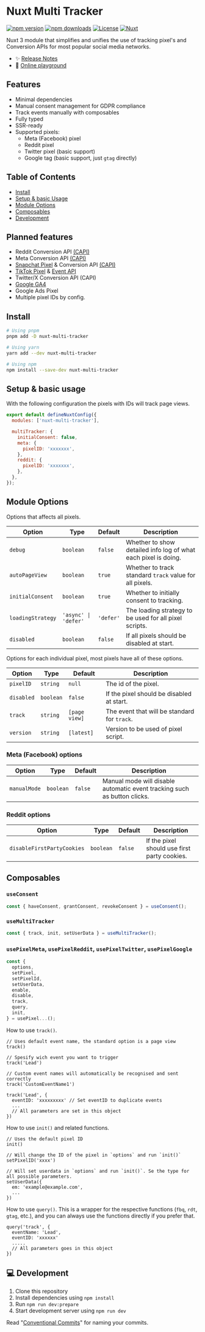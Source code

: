 # Nuxt Multi Tracker

[![npm version][npm-version-src]][npm-version-href]
[![npm downloads][npm-downloads-src]][npm-downloads-href]
[![License][license-src]][license-href]
[![Nuxt][nuxt-src]][nuxt-href]

Nuxt 3 module that simplifies and unifies the use of tracking pixel's and Conversion APIs for most popular social media networks.

- ✨ [Release Notes](/CHANGELOG.md)
- 🏀 [Online playground](https://stackblitz.com/https://github.com/niklasfjeldberg/nuxt-multi-tracker/tree/master/playground)
  <!-- - [📖 &nbsp;Documentation](https://example.com) -->

## Features

- Minimal dependencies
- Manual consent management for GDPR compliance
- Track events manually with composables
- Fully typed
- SSR-ready
- Supported pixels:
  - Meta (Facebook) pixel
  - Reddit pixel
  - Twitter pixel (basic support)
  - Google tag (basic support, just `gtag` directly)

## Table of Contents

- [Install](#install)
- [Setup & basic Usage](#setup--basic-usage)
- [Module Options](#module-options)
- [Composables](#composables)
- [Development](#development)

## Planned features

- Reddit Conversion API [(CAPI)](https://ads-api.reddit.com/docs/v2/#tag/Conversions)
- Meta Conversion API [(CAPI)](https://developers.facebook.com/docs/marketing-api/conversions-api/)
- [Snapchat Pixel](https://businesshelp.snapchat.com/s/article/pixel-website-install?language=en_US) & Conversion API [(CAPI)](https://businesshelp.snapchat.com/s/article/integrating-marketing-api?language=en_US)
- [TikTok Pixel](https://ads.tiktok.com/help/article/get-started-pixel?lang=en) & [Event API](https://ads.tiktok.com/help/article/events-api?redirected=2)
- Twitter/X Conversion API (CAPI)
- [Google GA4](https://support.google.com/analytics/answer/9304153?hl=en)
- Google Ads Pixel
- Multiple pixel IDs by config.

## Install

```bash
# Using pnpm
pnpm add -D nuxt-multi-tracker

# Using yarn
yarn add --dev nuxt-multi-tracker

# Using npm
npm install --save-dev nuxt-multi-tracker
```

## Setup & basic usage

With the following configuration the pixels with IDs will track page views.

```js
export default defineNuxtConfig({
  modules: ['nuxt-multi-tracker'],

  multiTracker: {
    initialConsent: false,
    meta: {
      pixelID: 'xxxxxxx',
    },
    reddit: {
      pixelID: 'xxxxxxx',
    },
  },
});
```

## Module Options

Options that affects all pixels.

| Option            | Type                 | Default   | Description                                                    |
| ----------------- | -------------------- | --------- | -------------------------------------------------------------- |
| `debug`           | `boolean`            | `false`   | Whether to show detailed info log of what each pixel is doing. |
| `autoPageView`    | `boolean`            | `true`    | Whether to track standard `track` value for all pixels.        |
| `initialConsent`  | `boolean`            | `true`    | Whether to initially consent to tracking.                      |
| `loadingStrategy` | `'async' \| 'defer'` | `'defer'` | The loading strategy to be used for all pixel scripts.         |
| `disabled`        | `boolean`            | `false`   | If all pixels should be disabled at start.                     |

Options for each individual pixel, most pixels have all of these options.

| Option     | Type      | Default       | Description                                  |
| ---------- | --------- | ------------- | -------------------------------------------- |
| `pixelID`  | `string`  | `null`        | The id of the pixel.                         |
| `disabled` | `boolean` | `false`       | If the pixel should be disabled at start.    |
| `track`    | `string`  | `[page view]` | The event that will be standard for `track`. |
| `version`  | `string`  | `[latest]`    | Version to be used of pixel script.          |

### Meta (Facebook) options

| Option       | Type      | Default | Description                                                              |
| ------------ | --------- | ------- | ------------------------------------------------------------------------ |
| `manualMode` | `boolean` | `false` | Manual mode will disable automatic event tracking such as button clicks. |

### Reddit options

| Option                     | Type      | Default | Description                                  |
| -------------------------- | --------- | ------- | -------------------------------------------- |
| `disableFirstPartyCookies` | `boolean` | `false` | If the pixel should use first party cookies. |

## Composables

### `useConsent`

```ts
const { haveConsent, grantConsent, revokeConsent } = useConsent();
```

### `useMultiTracker`

```ts
const { track, init, setUserData } = useMultiTracker();
```

### `usePixelMeta`, `usePixelReddit`, `usePixelTwitter`, `usePixelGoogle`

```ts
const {
  options,
  setPixel,
  setPixelId,
  setUserData,
  enable,
  disable,
  track,
  query,
  init,
} = usePixel...();
```

How to use `track()`.

```
// Uses default event name, the standard option is a page view
track()

// Spesify wich event you want to trigger
track('Lead')

// Custom event names will automatically be recognised and sent correctly
track('CustomEventName1')

track('Lead', {
  eventID: 'xxxxxxxxx' // Set eventID to duplicate events
  ...
  // All parameters are set in this object
})

```

How to use `init()` and related functions.

```
// Uses the default pixel ID
init()

// Will change the ID of the pixel in `options` and run `init()`
setPixelID('xxxx')

// Will set userdata in `options` and run `init()`. Se the type for all possible parameters.
setUserData({
  em: 'example@example.com',
  ...
})

```

How to use `query()`. This is a wrapper for the respective functions (`fbq`, `rdt`, `gtag`, etc.), and you can always use the functions directly if you prefer that.

```
query('track', {
  eventName: 'Lead',
  eventID: 'xxxxxx'
  .....
  // All parameters goes in this object
})
```

## 💻 Development

1. Clone this repository
2. Install dependencies using `npm install`
3. Run `npm run dev:prepare`
4. Start development server using `npm run dev`

Read "[Conventional Commits](https://www.conventionalcommits.org/en/v1.0.0/#summary)" for naming your commits.

<!-- Badges -->

[npm-version-src]: https://img.shields.io/npm/v/nuxt-multi-tracker/latest.svg?style=flat&colorA=18181B&colorB=28CF8D
[npm-version-href]: https://npmjs.com/package/nuxt-multi-tracker
[npm-downloads-src]: https://img.shields.io/npm/dm/nuxt-multi-tracker.svg?style=flat&colorA=18181B&colorB=28CF8D
[npm-downloads-href]: https://npmjs.com/package/nuxt-multi-tracker
[license-src]: https://img.shields.io/npm/l/nuxt-multi-tracker.svg?style=flat&colorA=18181B&colorB=28CF8D
[license-href]: https://npmjs.com/package/nuxt-multi-tracker
[nuxt-src]: https://img.shields.io/badge/Nuxt-18181B?logo=nuxt.js
[nuxt-href]: https://nuxt.com

